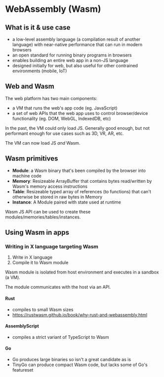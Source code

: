 # WebAssembly (Wasm)

## What is it & use case
- a low-level assembly language (a compilation result of another language) with near-native performance that can run in modern browsers
- an open standard for running binary programs in browsers
- enables building an entire web app in a non-JS language
- designed initially for web, but also useful for other contrained environments (mobile, IoT)

## Web and Wasm

The web platform has two main components:
- a VM that runs the web's app code (eg. JavaScript)
- a set of web APIs that the web app uses to control browser/device functionality (eg. DOM, WebGL, IndexedDB, etc)

In the past, the VM could only load JS. Generally good enough, but not performant enough for use cases such as 3D, VR, AR, etc.

The VM can now load JS _and_ Wasm.

## Wasm primitives

- **Module**: a Wasm binary that's been compiled by the browser into machine code
- **Memory**: Resizeable ArrayBuffer that contains bytes read/written by Wasm's memory access instructions
- **Table**: Resizeable typed array of references (to functions) that can't otherwise be stored in raw bytes in Memory
- **Instance**: A Module paired with state used at runtime

Wasm JS API can be used to create these modules/memories/tables/instances.

## Using Wasm in apps

### Writing in X language targeting Wasm

1. Write in X language
2. Compile it to Wasm module

Wasm module is isolated from host environment and executes in a sandbox (a VM).

The module communicates with the host via an API.

#### Rust
- compiles to small Wasm sizes
- https://rustwasm.github.io/book/why-rust-and-webassembly.html

#### AssemblyScript
- compiles a strict variant of TypeScript to Wasm

#### Go
- Go produces large binaries so isn't a great candidate as is
- TinyGo can produce compact Wasm code, but lacks some of Go's featureset
